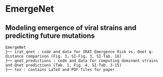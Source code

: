 # EmergeNet

## Modeling emergence of viral strains and predicting future mutations

```
EmergeNet
├── irat_qnet : code and data for IRAT Emergence Risk vs. Qnet q-distance comparison (Fig. 3, SI-Fig. 3, SI-Tab. 16)
├── qnet_predictions : code and data for computing dominant strains and Qnet predictions (Tab. 1, Fig. 4, SI-Tab. 3-15)
├── tex : contains LaTeX and PDF files for paper
```

